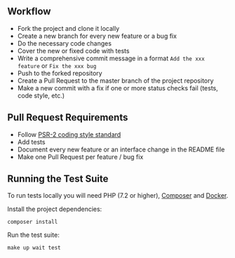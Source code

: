 ## Workflow

* Fork the project and clone it locally
* Create a new branch for every new feature or a bug fix
* Do the necessary code changes
* Cover the new or fixed code with tests
* Write a comprehensive commit message in a format `Add the xxx feature` or `Fix the xxx bug`
* Push to the forked repository
* Create a Pull Request to the master branch of the project repository
* Make a new commit with a fix if one or more status checks fail (tests, code style, etc.)

## Pull Request Requirements

* Follow [PSR-2 coding style standard](https://www.php-fig.org/psr/psr-2/)
* Add tests
* Document every new feature or an interface change in the README file
* Make one Pull Request per feature / bug fix

## Running the Test Suite

To run tests locally you will need PHP (7.2 or higher), [Composer](https://getcomposer.org/download/) and [Docker](https://www.docker.com/products/docker-desktop).

Install the project dependencies:
```
composer install
```

Run the test suite:
```
make up wait test
```
